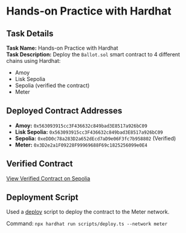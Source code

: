 # Hands-on Practice with Hardhat

## Task Details

**Task Name:** Hands-on Practice with Hardhat  
**Task Description:** Deploy the `Ballot.sol` smart contract to 4 different chains using Hardhat:

- Amoy
- Lisk Sepolia
- Sepolia (verified the contract)
- Meter

## Deployed Contract Addresses

- **Amoy:** `0x563093915cc3F436632c849bad3E8517a926bC09`
- **Lisk Sepolia:** `0x563093915cc3F436632c849bad3E8517a926bC09`
- **Sepolia:** `0xeDD0c78a283D2a652dEcd7aD9e06F3fc7b958802` (Verified)
- **Meter:** `0x3D2e2a1F09228F99969688F69c1825256099e0E4`

## Verified Contract

[View Verified Contract on Sepolia](https://sepolia.etherscan.io/address/0xeDD0c78a283D2a652dEcd7aD9e06F3fc7b958802#code)

## Deployment Script

Used a [deploy](./scripts/deploy.ts) script to deploy the contract to the Meter network.

Command: ``` npx hardhat run scripts/deploy.ts --network meter ```

